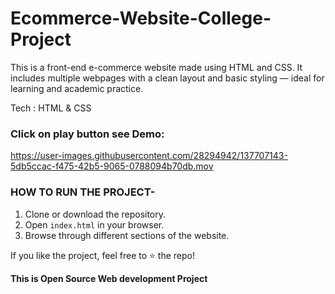 # Ecommerce-Website-College-Project

This is a front-end e-commerce website made using HTML and CSS. It includes multiple webpages with a clean layout and basic styling — ideal for learning and academic practice.

Tech : HTML & CSS

### Click on play button see Demo:

https://user-images.githubusercontent.com/28294942/137707143-5db5ccac-f475-42b5-9065-0788094b70db.mov


 
### HOW TO RUN THE PROJECT-
1. Clone or download the repository.
2. Open `index.html` in your browser.
3. Browse through different sections of the website.


If you like the project, feel free to ⭐️ the repo!

**This is Open Source Web development Project**


